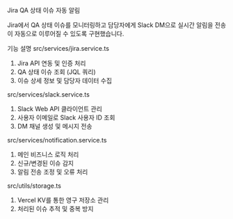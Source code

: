 Jira QA 상태 이슈 자동 알림

Jira에서 QA 상태 이슈를 모니터링하고 담당자에게 Slack DM으로 실시간 알림을 전송이 자동으로 이루어질 수 있도록 구현했습니다.

기능 설명
src/services/jira.service.ts
1. Jira API 연동 및 인증 처리
2. QA 상태 이슈 조회 (JQL 쿼리)
3. 이슈 상세 정보 및 담당자 데이터 수집

src/services/slack.service.ts
1. Slack Web API 클라이언트 관리
2. 사용자 이메일로 Slack 사용자 ID 조회
3. DM 채널 생성 및 메시지 전송

src/services/notification.service.ts
1. 메인 비즈니스 로직 처리
2. 신규/변경된 이슈 감지
3. 알림 전송 조정 및 오류 처리

src/utils/storage.ts
1. Vercel KV를 통한 영구 저장소 관리
2. 처리된 이슈 추적 및 중복 방지